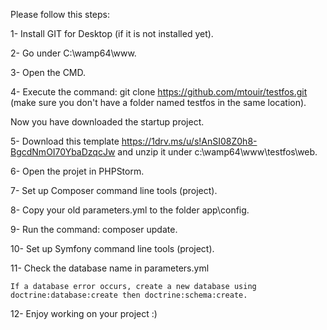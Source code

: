 Please follow this steps:


1- Install GIT for Desktop (if it is not installed yet).

2- Go under C:\wamp64\www.

3- Open the CMD.

4- Execute the command: git clone https://github.com/mtouir/testfos.git (make sure you don't have a folder named testfos in the same location).


Now you have downloaded the startup project.

5- Download this template https://1drv.ms/u/s!AnSI08Z0h8-BgcdNmOI70YbaDzqcJw and unzip it under c:\wamp64\www\testfos\web.

6- Open the projet in PHPStorm.

7- Set up Composer command line tools (project).

8- Copy your old parameters.yml to the folder app\config.

9- Run the command: composer update.

10- Set up Symfony command line tools (project).

11- Check the database name in parameters.yml

    If a database error occurs, create a new database using doctrine:database:create then doctrine:schema:create.

12- Enjoy working on your project :)

